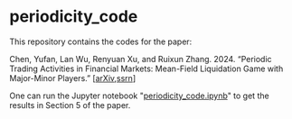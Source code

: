 # periodicity_code

This repository contains the codes for the paper:

Chen, Yufan, Lan Wu, Renyuan Xu, and Ruixun Zhang. 2024. “Periodic Trading Activities in Financial Markets: Mean-Field Liquidation Game with Major-Minor Players.” [[arXiv](https://doi.org/10.48550/ARXIV.2408.09505),[ssrn](https://ssrn.com/abstract=4929201)]

One can run the Jupyter notebook "[periodicity_code.ipynb](https://github.com/YuwanIvan/periodicity_code/blob/main/periodicity_code.ipynb)" to get the results in Section 5 of the paper.
